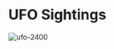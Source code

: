 # UFO Sightings
![ufo-2400](https://user-images.githubusercontent.com/60836219/102681984-a2518880-417a-11eb-942b-6990ac61c0ca.jpg)

